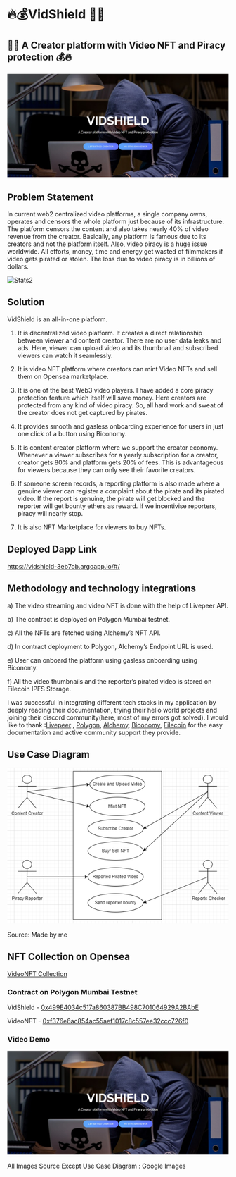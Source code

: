 #  🔥💰VidShield 🥇😎

## 🥇🤖 A Creator platform with Video NFT and Piracy protection 💰🔥

![landing page](./public/tn.jpg)

## Problem Statement

In current web2 centralized video platforms, a single company owns, operates and censors the whole platform just because of its infrastructure. The platform censors the content and also takes nearly 40% of video revenue from the creator. Basically, any platform is famous due to its creators and not the platform itself. Also, video piracy is a huge issue worldwide. All efforts, money, time and energy get wasted of filmmakers if video gets pirated or stolen. The loss due to video piracy is in billions of dollars.

![Stats2](https://tinyurl.com/globalpiracystats)

## Solution

VidShield is an all-in-one platform.
1) It is decentralized video platform. It creates a direct relationship between viewer and content creator. There are no user data leaks and ads. Here, viewer can upload video and its thumbnail and subscribed viewers can watch it seamlessly.

2) It is video NFT platform where creators can mint Video NFTs and sell them on Opensea marketplace.

3) It is one of the best Web3 video players. I have added a core piracy protection feature which itself will save money. Here creators are protected from any kind of video piracy. So, all hard work and sweat of the creator does not get captured by pirates. 

4) It provides smooth and gasless onboarding experience for users in just one click of a button using Biconomy. 

5) It is content creator platform where we support the creator economy. Whenever a viewer subscribes for a yearly subscription for a creator, creator gets 80% and platform gets 20% of fees. This is advantageous for viewers because they can only see their favorite creators.

6) If someone screen records, a reporting platform is also made where a genuine viewer can register a complaint about the pirate and its pirated video. If the report is genuine, the pirate will get blocked and the reporter will get bounty ethers as reward. If we incentivise reporters, piracy will nearly stop.

7) It is also NFT Marketplace for viewers to buy NFTs.

## Deployed Dapp Link

https://vidshield-3eb7ob.argoapp.io/#/

## Methodology and technology integrations

a) The video streaming and video NFT is done with the help of Livepeer API.

b) The contract is deployed on Polygon Mumbai testnet.

c) All the NFTs are fetched using Alchemy’s NFT API.

d) In contract deployment to Polygon, Alchemy’s Endpoint URL is used.

e) User can onboard the platform using gasless onboarding using Biconomy.

f) All the video thumbnails and the reporter’s pirated video is stored on Filecoin IPFS Storage.

I was successful in integrating different tech stacks in my application by deeply reading their documentation, trying their hello world projects and joining their discord community(here, most of my errors got solved). I would like to thank :[Livepeer](https://livepeer.org/)
, [Polygon](https://polygon.technology/), [Alchemy](https://dashboard.alchemyapi.io/), [Biconomy](https://www.biconomy.io/), [Filecoin](https://filecoin.io/) for the easy documentation and active community support they provide.

## Use Case Diagram

![Use Case](./public/flowdiag.drawio.png)

Source: Made by me

## NFT Collection on Opensea

[VideoNFT Collection](https://testnets.opensea.io/collection/videonft-pu1vck8z1a)

### Contract on Polygon Mumbai Testnet

VidShield - 
[0x499E4034c517a860387BB498C701064929A2BAbE](https://mumbai.polygonscan.com/address/0x499E4034c517a860387BB498C701064929A2BAbE
)

VideoNFT - [0xf376e6ac854ac55aef1017c8c557ee32ccc726f0](https://mumbai.polygonscan.com/token/0xf376e6ac854ac55aef1017c8c557ee32ccc726f0
)

### Video Demo

[![VidShield](./public/tn.jpg)](https://youtu.be/kleke9msZQM)

All Images Source Except Use Case Diagram : Google Images